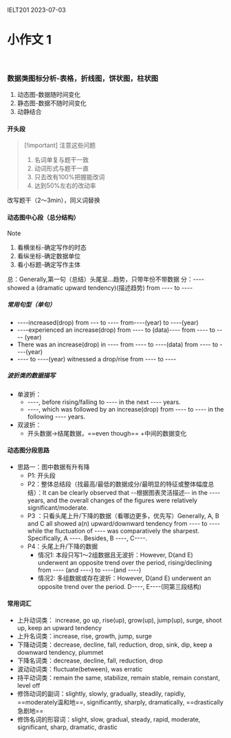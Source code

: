 IELT201 2023-07-03
# 小作文 1

<br/>

### 数据类图标分析-表格，折线图，饼状图，柱状图


 1. 动态图-数据随时间变化
 2. 静态图-数据不随时间变化
3. 动静结合

#### 开头段

> [!important] 注意这些问题
> 1. 名词单复与题干一致
> 2. 动词形式与题干一直
> 3. 只去改有100%把握能改词
> 4. 达到50%左右的改动率

改写题干（2～3min），同义词替换

#### 动态图中心段（总分结构）


> [!NOTE] 
> 1. 看横坐标-确定写作的时态
> 2. 看纵坐标-确定数据单位
> 3. 看小标题-确定写作主体

总：Generally,第一句（总结）头尾呈...趋势，只带年份不带数据
分：---- showed a (dramatic upward tendency)(描述趋势) from ---- to ---- 

##### 常用句型（单句）
- ----increased(drop) from --- to ---- from----(year) to ----(year)
- ----experienced an increase(drop) from ---- to (data)---- from ---- to ---- (year)
- There was an increase(drop) in ---- from ---- to ----(data) from ---- to ----(year)
- \---- to \----(year) witnessed a drop/rise from ---- to ----
##### 波折类的数据描写
- 单波折：
	- ----, before rising/falling to ---- in the next ---- years.
	- ----, which was followed by an increase(drop) from ---- to ---- in the following ---- years.
- 双波折：
	- 开头数据->结尾数据，==even though== +中间的数据变化

#### 动态图分段思路
- 思路一：图中数据有升有降
	- P1: 开头段
	- P2：整体总结段（找最高/最低的数据成分/最明显的特征或整体幅度总结）：It can be clearly observed that --根据图表灵活描述-- in the ---- years, and the overall changes of the figures were relatively significant/moderate.
	- P3 ：只看头尾上升/下降的数据（看哪边更多，优先写）Generally, A, B and C all showed a(n) upward/downward tendency from ---- to ---- while the fluctuation of ---- was comparatively the sharpest. Specifically, A ----. Besides, B ----, C----.
	- P4：头尾上升/下降的数据
		- 情况1: 本段只写1～2组数据且无波折：However, D(and E) underwent an opposite trend over the period, rising/declining from ---- (and ----) to ----(and ----)
		- 情况2: 多组数据或存在波折：However, D(and E) underwent an opposite trend over the period. D----, E----(同第三段结构)



#### 常用词汇

-  上升动词类：
increase, go up, rise(up), grow(up), jump(up), surge, shoot up, keep an upward tendency
- 上升名词类：increase, rise, growth, jump, surge
- 下降动词类：decrease, decline, fall, reduction, drop, sink, dip, keep a downward tendency, plummet
- 下降名词类：decrease, decline, fall, reduction, drop
- 波动动词类：fluctuate(between), was erratic
- 持平动词类：remain the same, stabilize, remain stable, remain constant, level off
- 修饰动词的副词：slightly, slowly, gradually, steadily, rapidly, ==moderately温和地==, significantly, sharply, dramatically, ==drastically急剧地==
- 修饰名词的形容词：slight, slow, gradual, steady, rapid, moderate, significant, sharp, dramatic, drastic